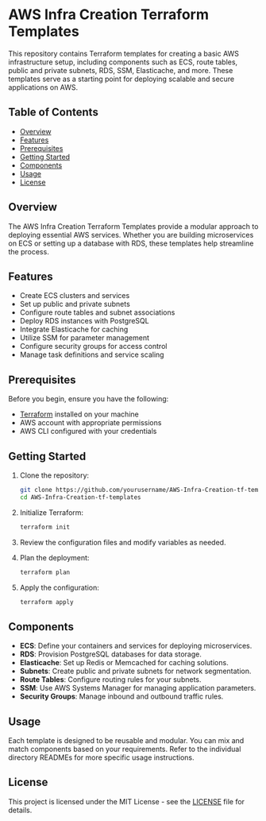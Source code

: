 # AWS Infra Creation Terraform Templates

This repository contains Terraform templates for creating a basic AWS infrastructure setup, including components such as ECS, route tables, public and private subnets, RDS, SSM, Elasticache, and more. These templates serve as a starting point for deploying scalable and secure applications on AWS.

## Table of Contents

- [Overview](#overview)
- [Features](#features)
- [Prerequisites](#prerequisites)
- [Getting Started](#getting-started)
- [Components](#components)
- [Usage](#usage)
- [License](#license)

## Overview

The AWS Infra Creation Terraform Templates provide a modular approach to deploying essential AWS services. Whether you are building microservices on ECS or setting up a database with RDS, these templates help streamline the process.

## Features

- Create ECS clusters and services
- Set up public and private subnets
- Configure route tables and subnet associations
- Deploy RDS instances with PostgreSQL
- Integrate Elasticache for caching
- Utilize SSM for parameter management
- Configure security groups for access control
- Manage task definitions and service scaling

## Prerequisites

Before you begin, ensure you have the following:

- [Terraform](https://www.terraform.io/downloads.html) installed on your machine
- AWS account with appropriate permissions
- AWS CLI configured with your credentials

## Getting Started

1. Clone the repository:
   ```bash
   git clone https://github.com/yourusername/AWS-Infra-Creation-tf-templates.git
   cd AWS-Infra-Creation-tf-templates
   ```

2. Initialize Terraform:
   ```bash
   terraform init
   ```

3. Review the configuration files and modify variables as needed.

4. Plan the deployment:
   ```bash
   terraform plan
   ```

5. Apply the configuration:
   ```bash
   terraform apply
   ```

## Components

- **ECS**: Define your containers and services for deploying microservices.
- **RDS**: Provision PostgreSQL databases for data storage.
- **Elasticache**: Set up Redis or Memcached for caching solutions.
- **Subnets**: Create public and private subnets for network segmentation.
- **Route Tables**: Configure routing rules for your subnets.
- **SSM**: Use AWS Systems Manager for managing application parameters.
- **Security Groups**: Manage inbound and outbound traffic rules.

## Usage

Each template is designed to be reusable and modular. You can mix and match components based on your requirements. Refer to the individual directory READMEs for more specific usage instructions.

## License

This project is licensed under the MIT License - see the [LICENSE](LICENSE) file for details.
